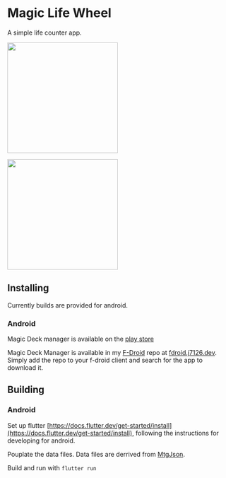 # Magic Life Wheel

A simple life counter app.

[<img src="https://j7126.dev/store-badges/play.png" style="width: 250px;">](https://play.google.com/store/apps/details?id=dev.j7126.magic_life_wheel)

[<img src="https://j7126.dev/store-badges/fdroid.png" style="width: 250px;">](https://j7126.dev/fdroid)

## Installing

Currently builds are provided for android.

### Android

Magic Deck manager is available on the [play store](https://play.google.com/store/apps/details?id=dev.j7126.magic_deck_manager)

Magic Deck Manager is available in my [F-Droid](https://f-droid.org/) repo at [fdroid.j7126.dev](https://fdroid.j7126.dev). Simply add the repo to your f-droid client and search for the app to download it.

## Building

### Android
Set up flutter [https://docs.flutter.dev/get-started/install](https://docs.flutter.dev/get-started/install), following the instructions for developing for android.

Pouplate the data files. Data files are derrived from [MtgJson](https://mtgjson.com/).

Build and run with `flutter run`
